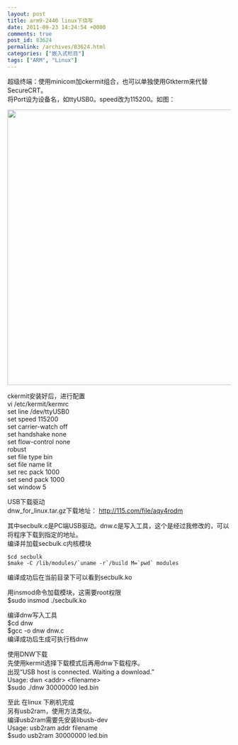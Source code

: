 ```yaml
---
layout: post
title: arm9-2440 linux下烧写
date: 2011-09-23 14:24:54 +0000
comments: true
post_id: 83624
permalink: /archives/83624.html
categories: ["嵌入式栏目"]
tags: ["ARM", "Linux"]
---
```


超级终端：使用minicom加ckermit组合，也可以单独使用Gtkterm来代替SecureCRT。  
将Port设为设备名，如ttyUSB0。speed改为115200。如图：  
<p style="text-align: center;"><img class="aligncenter" src="http://img165.poco.cn/mypoco/myphoto/20110923/22/5545129120110923221537067.jpg" alt="" width="890" height="620" /></p>

ckermit安装好后，进行配置  
vi /etc/kermit/kermrc  
set line /dev/ttyUSB0  
set speed 115200  
set carrier-watch off  
set handshake none  
set flow-control none  
robust  
set file type bin  
set file name lit  
set rec pack 1000  
set send pack 1000  
set window 5  

USB下载驱动  
dnw_for_linux.tar.gz下载地址： http://115.com/file/aqy4rodm  

其中secbulk.c是PC端USB驱动。dnw.c是写入工具，这个是经过我修改的，可以将程序下载到指定的地址。  
编译并加载secbulk.c内核模块  

    $cd secbulk  
    $make -C /lib/modules/`uname -r`/build M=`pwd` modules  

编译成功后在当前目录下可以看到secbulk.ko

用insmod命令加载模块，这需要root权限  
$sudo insmod ./secbulk.ko  

编译dnw写入工具  
$cd dnw  
$gcc -o dnw dnw.c  
编译成功后生成可执行档dnw   

使用DNW下载  
先使用kermit选择下载模式后再用dnw下载程序。  
出现“USB host is connected. Waiting a download.”  
Usage: dwn &lt;addr&gt; &lt;filename&gt;  
$sudo ./dnw 30000000 led.bin  

至此 在linux 下刷机完成  
另有usb2ram，使用方法类似。  
编译usb2ram需要先安装libusb-dev  
Usage: usb2ram addr filename  
$sudo usb2ram 30000000 led.bin  
